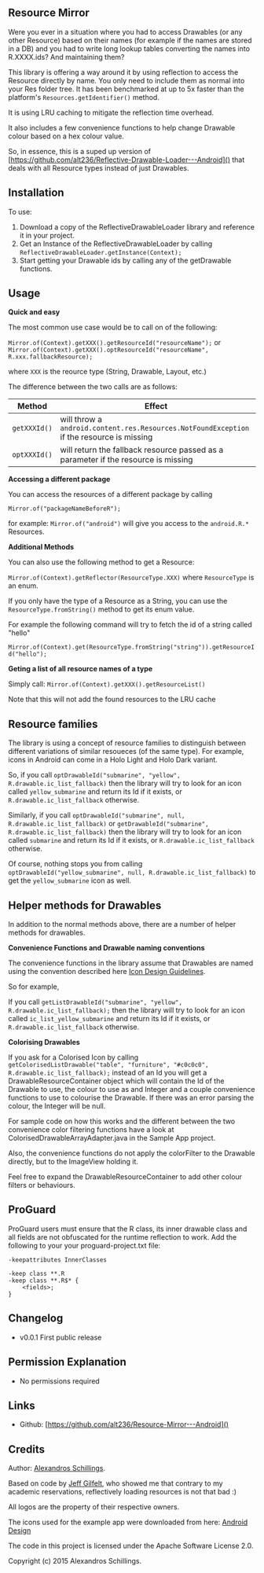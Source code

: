 Resource Mirror
-----------

Were you ever in a situation where you had to access Drawables (or any other Resource) based on their names (for example if the names are stored in a DB) and you had to write long lookup tables converting the names into R.XXXX.ids? And maintaining them?

This library is offering a way around it by using reflection to access the Resource directly by name. You only need to include them as normal into your Res folder tree. It has been benchmarked at up to 5x faster than the platform's `Resources.getIdentifier()` method.

It is using LRU caching to mitigate the reflection time overhead.

It also includes a few convenience functions to help change Drawable colour based on a hex colour value.

So, in essence, this is a suped up version of [https://github.com/alt236/Reflective-Drawable-Loader---Android]() that deals with all Resource types instead of just Drawables.

Installation
-----------
To use:

1. Download a copy of the ReflectiveDrawableLoader library and reference it in your project.
2. Get an Instance of the ReflectiveDrawableLoader by calling `ReflectiveDrawableLoader.getInstance(Context);`
3. Start getting your Drawable ids by calling  any of the getDrawable functions.

Usage
-----------
<b>Quick and easy</b>

The most common use case would be to call on of the following:

`Mirror.of(Context).getXXX().getResourceId("resourceName");` or
`Mirror.of(Context).getXXX().optResourceId("resourceName", R.xxx.fallbackResource);`

where `XXX` is the reource type (String, Drawable, Layout, etc.)

The difference between the two calls are as follows:

|Method|Effect|
|------|------|
|`getXXXId()`|will throw a `android.content.res.Resources.NotFoundException` if the resource is missing|
|`optXXXId()`|will return the fallback resource passed as a parameter if the resource is missing|

<b>Accessing a different package</b>

You can access the resources of a different package by calling

`Mirror.of("packageNameBeforeR");`

for example:
`Mirror.of("android")` will give you access to the `android.R.*` Resources.

<b>Additional Methods</b>

You can also use the following method to get a Resource:

`Mirror.of(Context).getReflector(ResourceType.XXX)` where `ResourceType` is an enum.

If you only have the type of a Resource as a String, you can use the `ResourceType.fromString()` method to get its enum value.

For example the following command will try to fetch the id of a string called "hello"

`Mirror.of(Context).get(ResourceType.fromString("string")).getResourceId("hello");`

<b>Geting a list of all resource names of a type</b>

Simply call:
`Mirror.of(Context).getXXX().getResourceList()`

Note that this will not add the found resources to the LRU cache

Resource families
-----------

The library is using a concept of resource families to distinguish between different variations of similar resoueces (of the same type).
For example, icons in Android can come in a Holo Light and Holo Dark variant.

So, if you call `optDrawableId("submarine", "yellow", R.drawable.ic_list_fallback)` then the library will try to look for an icon called `yellow_submarine` and return its Id if it exists, or `R.drawable.ic_list_fallback` otherwise.

Similarly, if you call `optDrawableId("submarine", null, R.drawable.ic_list_fallback)` or  `getDrawableId("submarine", R.drawable.ic_list_fallback)` then the library will try to look for an icon called `submarine` and return its Id if it exists, or `R.drawable.ic_list_fallback` otherwise.

Of course, nothing stops you from calling  `optDrawableId("yellow_submarine", null, R.drawable.ic_list_fallback)` to get the `yellow_submarine` icon as well.

Helper methods for Drawables
-----------
In addition to the normal methods above, there are a number of helper methods for drawables.

<b>Convenience Functions and Drawable naming conventions</b>

The convenience functions in the library assume that Drawables are named using the convention described here [Icon Design Guidelines](http://developer.android.com/guide/practices/ui_guidelines/icon_design.html).

So for example,

If you call `getListDrawableId("submarine", "yellow", R.drawable.ic_list_fallback);` then the library will try to look for an icon called `ic_list_yellow_submarine` and return its Id if it exists, or `R.drawable.ic_list_fallback` otherwise.

<b>Colorising Drawables</b>

If you ask for a Colorised Icon by calling `getColorisedListDrawable("table", "furniture", "#c0c0c0", R.drawable.ic_list_fallback);` instead of an Id you will get a DrawableResourceContainer object which will contain the Id of the Drawable to use, the colour to use as and Integer and a couple convenience functions to use to colourise the Drawable. If there was an error parsing the colour, the Integer will be null.

For sample code on how this works and the different between the two convenience color filtering functions have a look at ColorisedDrawableArrayAdapter.java in the Sample App project.

Also, the convenience functions do not apply the colorFilter to the Drawable directly, but to the ImageView holding it.

Feel free to expand the DrawableResourceContainer to add other colour filters or behaviours.

ProGuard
--------

ProGuard users must ensure that the R class, its inner drawable class and all fields are not obfuscated for the runtime reflection to work. Add the following to your your proguard-project.txt file:

    -keepattributes InnerClasses

    -keep class **.R
    -keep class **.R$* {
        <fields>;
    }

Changelog
-----------
* v0.0.1 First public release

Permission Explanation
-----------
* No permissions required


Links
-----------
* Github: [https://github.com/alt236/Resource-Mirror---Android]()

Credits
-----------
Author: [Alexandros Schillings](https://github.com/alt236).

Based on code by [Jeff Gilfelt](https://github.com/jgilfelt), who showed me that contrary to my academic reservations, reflectively loading resources is not that bad :)

All logos are the property of their respective owners.

The icons used for the example app were downloaded from here: [Android Design](http://developer.android.com/design/downloads/index.htm)

The code in this project is licensed under the Apache Software License 2.0.

Copyright (c) 2015 Alexandros Schillings.
